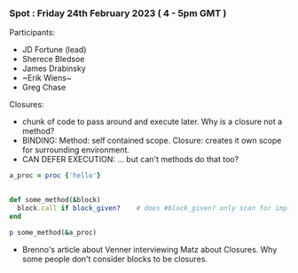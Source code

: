 ### Spot : Friday 24th February 2023 ( 4 - 5pm GMT )

Participants:

- JD Fortune (lead)
- Sherece Bledsoe
- James Drabinsky
- ~Erik Wiens~
- Greg Chase

Closures:
 - chunk of code to pass around and execute later. 
Why is a closure not a method?
 - BINDING: Method: self contained scope. Closure: creates it own scope for surrounding environment. 
 - CAN DEFER EXECUTION: ... but can't methods do that too?

```ruby
a_proc = proc {'hello'}
  

def some_method(&block)
  block.call if block_given?    # does #block_given? only scan for implicit blocks or explicit blocks too?
end

p some_method(&a_proc)
```

* Brenno's article about Venner interviewing Matz about Closures. Why some people don't consider blocks to be closures.

